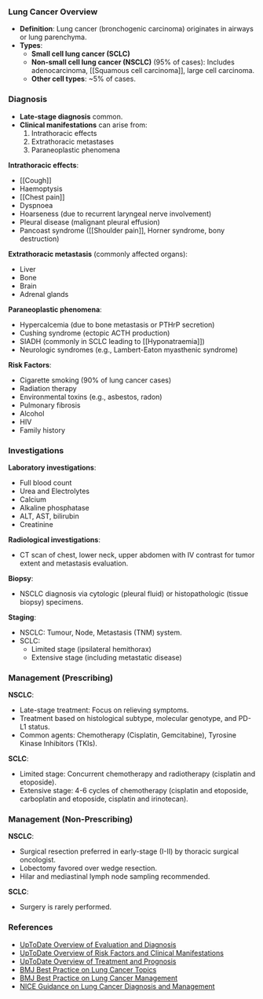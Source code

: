 ### Lung Cancer Overview

- **Definition**: Lung cancer (bronchogenic carcinoma) originates in airways or lung parenchyma. 
- **Types**:
  - **Small cell lung cancer (SCLC)** 
  - **Non-small cell lung cancer (NSCLC)** (95% of cases): Includes adenocarcinoma, [[Squamous cell carcinoma]], large cell carcinoma. 
  - **Other cell types**: ~5% of cases.

### Diagnosis

- **Late-stage diagnosis** common.
- **Clinical manifestations** can arise from:
  1. Intrathoracic effects
  2. Extrathoracic metastases
  3. Paraneoplastic phenomena

**Intrathoracic effects**:
- [[Cough]]
- Haemoptysis
- [[Chest pain]]
- Dyspnoea
- Hoarseness (due to recurrent laryngeal nerve involvement)
- Pleural disease (malignant pleural effusion)
- Pancoast syndrome ([[Shoulder pain]], Horner syndrome, bony destruction)

**Extrathoracic metastasis** (commonly affected organs):
- Liver
- Bone
- Brain
- Adrenal glands

**Paraneoplastic phenomena**:
- Hypercalcemia (due to bone metastasis or PTHrP secretion)
- Cushing syndrome (ectopic ACTH production)
- SIADH (commonly in SCLC leading to [[Hyponatraemia]])
- Neurologic syndromes (e.g., Lambert-Eaton myasthenic syndrome)

**Risk Factors**:
- Cigarette smoking (90% of lung cancer cases)
- Radiation therapy
- Environmental toxins (e.g., asbestos, radon)
- Pulmonary fibrosis
- Alcohol
- HIV
- Family history

### Investigations

**Laboratory investigations**:
- Full blood count
- Urea and Electrolytes
- Calcium
- Alkaline phosphatase
- ALT, AST, bilirubin
- Creatinine

**Radiological investigations**:
- CT scan of chest, lower neck, upper abdomen with IV contrast for tumor extent and metastasis evaluation.

**Biopsy**:
- NSCLC diagnosis via cytologic (pleural fluid) or histopathologic (tissue biopsy) specimens.

**Staging**:
- NSCLC: Tumour, Node, Metastasis (TNM) system.
- SCLC: 
  - Limited stage (ipsilateral hemithorax)
  - Extensive stage (including metastatic disease)

### Management (Prescribing)

**NSCLC**:
- Late-stage treatment: Focus on relieving symptoms.
- Treatment based on histological subtype, molecular genotype, and PD-L1 status.
- Common agents: Chemotherapy (Cisplatin, Gemcitabine), Tyrosine Kinase Inhibitors (TKIs).

**SCLC**:
- Limited stage: Concurrent chemotherapy and radiotherapy (cisplatin and etoposide).
- Extensive stage: 4-6 cycles of chemotherapy (cisplatin and etoposide, carboplatin and etoposide, cisplatin and irinotecan).

### Management (Non-Prescribing)

**NSCLC**:
- Surgical resection preferred in early-stage (I-II) by thoracic surgical oncologist.
- Lobectomy favored over wedge resection. 
- Hilar and mediastinal lymph node sampling recommended.

**SCLC**:
- Surgery is rarely performed.

### References

- [UpToDate Overview of Evaluation and Diagnosis](https://www.uptodate.com/contents/overview-of-the-initial-evaluation-diagnosis-and-staging-of-patients-with-suspected-lung-cancer)
- [UpToDate Overview of Risk Factors and Clinical Manifestations](https://www.uptodate.com/contents/overview-of-the-risk-factors-pathology-and-clinical-manifestations-of-lung-cancer)
- [UpToDate Overview of Treatment and Prognosis](https://www.uptodate.com/contents/overview-of-the-initial-treatment-and-prognosis-of-lung-cancer)
- [BMJ Best Practice on Lung Cancer Topics](https://bestpractice.bmj.com/topics/en-gb/1081)
- [BMJ Best Practice on Lung Cancer Management](https://bestpractice.bmj.com/topics/en-gb/1082)
- [NICE Guidance on Lung Cancer Diagnosis and Management](https://www.nice.org.uk/guidance/ng122/resources/lung-cancer-diagnosis-and-management-pdf-66141655525573)